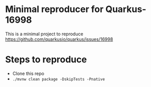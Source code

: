# Minimal reproducer for Quarkus-16998

This is a minimal project to reproduce https://github.com/quarkusio/quarkus/issues/16998

# Steps to reproduce

* Clone this repo
* `./mvnw clean package -DskipTests -Pnative`
